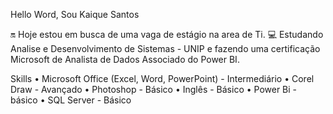 Hello Word, Sou Kaique Santos

🔛 Hoje estou em busca de uma vaga de estágio na area de Ti.
💻 Estudando Analise e Desenvolvimento de Sistemas - UNIP e fazendo uma certificação Microsoft de Analista de Dados Associado do Power BI.

Skills
• Microsoft Office (Excel, Word, PowerPoint) - Intermediário
• Corel Draw - Avançado
• Photoshop - Básico
• Inglês - Básico
• Power Bi - básico
• SQL Server - Básico




